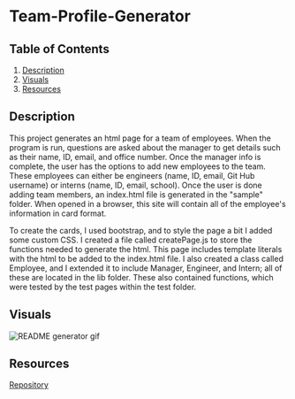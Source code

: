 # Team-Profile-Generator

## Table of Contents
1. [Description](#description)
2. [Visuals](#visuals)
3. [Resources](#resources)

## Description

This project generates an html page for a team of employees. When the program is run, questions are asked about the manager to get details such as their name, ID, email, and office number. Once the manager info is complete, the user has the options to add new employees to the team. These employees can either be engineers (name, ID, email, Git Hub username) or interns (name, ID, email, school). Once the user is done adding team members, an index.html file is generated in the "sample" folder. When opened in a browser, this site will contain all of the employee's information in card format.

To create the cards, I used bootstrap, and to style the page a bit I added some custom CSS. I created a file called createPage.js to store the functions needed to generate the html. This page includes template literals with the html to be added to the index.html file. I also created a class called Employee, and I extended it to include Manager, Engineer, and Intern; all of these are located in the lib folder. These also contained functions, which were tested by the test pages within the test folder. 

## Visuals
![README generator gif]()

## Resources

[Repository](https://github.com/vmalie3/team-profile-generator)

